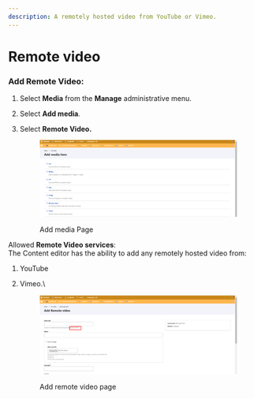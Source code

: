 ```yaml
---
description: A remotely hosted video from YouTube or Vimeo.
---
```


# Remote video

### Add Remote Video:

1. Select **Media** from the **Manage** administrative menu.
2. Select **Add media**_._
3.  Select **Remote Video.**

    <figure><img src="../../../drupal-platform-docs/.gitbook/assets/image (106).png" alt=""><figcaption><p>Add media Page</p></figcaption></figure>

Allowed **Remote Video services**:\
The Content editor has the ability to add any remotely hosted video from:

1. YouTube
2.  Vimeo.\\

    <figure><img src="../../../drupal-platform-docs/.gitbook/assets/image (102).png" alt=""><figcaption><p>Add remote video page</p></figcaption></figure>
